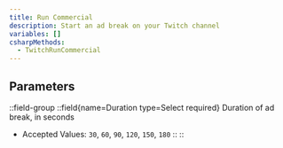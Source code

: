 ```yaml
---
title: Run Commercial
description: Start an ad break on your Twitch channel
variables: []
csharpMethods:
  - TwitchRunCommercial
---
```


## Parameters
::field-group
  ::field{name=Duration type=Select required}
  Duration of ad break, in seconds
  - Accepted Values: `30`, `60`, `90`, `120`, `150`, `180`
  ::
::
